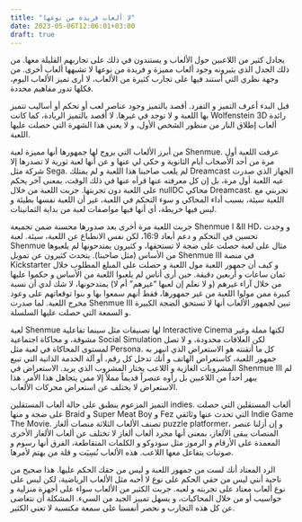 ```yaml
---
title: "لا ألعاب فريدة من نوعها"
date: 2023-05-06T12:06:01+03:00
draft: true
---
```


يجادل كثير من اللاعبين حول الألعاب و يستندون في ذلك على تجاربهم القليلة معها. من ذلك الجدل الذي يثيرونه وجود ألعاب مميزة و فريدة من نوعها لا تشبهها ألعاب أخرى. من وجهة نظري التي أستند فيها على تجارب كثيرة من الألعاب، لا أرى تميز الألعاب اليوم، فكلها تدور مفاهيم محددة.

قبل البدء أعرف التميز و التفرد. أقصد بالتميز وجود عناصر لعب أو تحكم أو أساليب تتميز بها اللعبة و لا توجد في غيرها. لا أقصد بالتميز الريادة، كما كانت Wolfenstein 3D رائدة ألعاب إطلاق النار من منظور الشخص الأول، و لا يعني هذا الشهرة التي حصلت عليها اللعبة.

من أبرز الألعاب التي يروج لها جمهورها أنها مميزة لعبة Shenmue. عرفت اللعبة أول مرة من أحد الأصحاب أيام الثانوية و حكى لي عنها و عن أنها لعبة ثورية لا تصدرها إلا شركة مثل Sega. لم يلعب صاحبنا هذا اللعبة و لم يمتلك Dreamcast الجهاز الذي صدرت عيه اللعبة أول مرة، بل إن كل معرفته عنها قرأه عنها في ذلك الوقت، بمعنى آخر يحكم على اللعبة دون تجربتها. جربت اللعبة من خلال nullDC محاكي Dreamcast. تجربتي مع اللعبة سيئة، بسبب أداء المحاكي و سوء التحكم في اللعبة، غير أن اللعبة نفسها بطيئة و ليس فيها خريطة، أي أنها فيها مواصفات لعبة من بداية الثمانينات.

جربت اللعبة مرة أخرى بعد صدورها محسنة ضمن تجميعة Shenmue I &II HD، و وجدت تحسين في التحكم و دعم أبعاد 16:9، لكن نفس الانطباع عن اللعبة، سيئة. لعبة Shenmue مثال على لعبة حصلت على ضجة لا تستحقها، و كثيرون يمتدحونها لم يلعبوها من الأساس (مثل صاحبنا). يتحدث كثيرون عن تمويل Shenmue III في منصة Kickstarter و كيف أن جمهور اللعبة مول اللعبة و حصلت على المبلغ المطلوب خلال ثمان ساعات و أربعين دقيقة. حين أرى أناس لم يلعبوا اللعبة من الأساس و حكموا عليها من خلال آراء غيرهم (و لا نعلم  إن لعبها “غيرهم” أم لا) يمتدحونها، لا شك لدي أن نسبة كبيرة ممن مولوا اللعبة من غير جمهورها، فقط أنهم سمعوا بها و بنوا توقعاتهم على وعود مخرج اللعبة. لما صدرت Shenmue III تبين لجمهور الألعاب أنها لا تستحق الضجة الكبيرة و السمعة التي حصلت عليها السلسلة.

لعبة Shenmue لها تصنيفات مثل سينما تفاعلية Interactive Cinema لكنها مملة وغير مشوقة، و محاكاة اجتماعية Social Simulation لكن العلاقات محدودة، و لا تصل لمستوى المحاكاة في لعبة مثل Persona. كل ما أتقنته هو الاستعراض الذي انبهر به جمهور اللعبة، كاستعراض الهاتف و أنك تدخل كل رقم، أو آلة الخدمة الذاتية التي تبيع المشروبات الغازية و اللاعب يختار المشروب الذي يريد. الاستعراض في Shenmue III لم يبهر أحداً من اللاعبين بل رأوه عنصراً قديماً مملاً إلا ممن يتجاهل هذا الأمر. هذا الاستعراض لا يختلف عن استعراض محركات الألعاب.

التميز المزعوم ينطبق على حالة ألعاب المستقلين indies. ألعاب المستقلين التي حصلت على ضجة و منها Braid و Super Meat Boy و Fez التي تحدث عنها وثائقي Indie Game The Movie. تصنف الألعاب الثلاثة منصات ألغاز puzzle platformer، و إن أزلنا عنصر المنصات يبقى الألغاز، بمعنى أنها مجرد ألعاب ألغاز لا تختلف عن ألعاب الألغاز الأخرى المعمدة على الأرقام و الرموز مثل سودوكو و الكلمات المتقاطعة، الفرق أنها رسوم و صوتيات يتفاعل معها اللاعب. هذه الألعاب نُسِيَت و قلة من يهتم لأمرها.

الرد المعتاد أنك لست من جمهور اللعبة و ليس من حقك الحكم عليها. هذا صحيح من ناحية أنني ليس من حقي الحكم على نوع لا أحبه مثل الألعاب الرياضية، لكن ليس على نوع ألعاب معتاد على تجربته و لعبه. جربت الكثير من الألعاب سواء على أجهزة منزلية و حواسيب أو من خلال المحاكيات، و يسهل تمييز الجيد من السيء. المشكلة أن نتغاضى عن كل هذه التجارب و نحصر أنفسنا على سمعة مكتسبة لا تعني الكثير.
